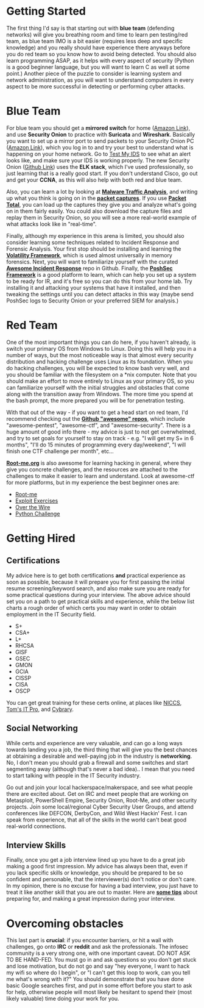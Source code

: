 # Getting Started
The first thing I'd say is that starting out with **blue team** (defending networks) will give you breathing room and time to learn pen testing/red team, as blue team IMO is a bit easier (requires less deep and specific knowledge) and you really should have experience there anyways before you do red team so you know how to avoid being detected. You should also learn programming ASAP, as it helps with every aspect of security (Python is a good beginner language, but you will want to learn C as well at some point.)  Another piece of the puzzle to consider is learning system and network administration, as you will want to understand computers in every aspect to be more successful in detecting or performing cyber attacks.

# Blue Team
For blue team you should get a **mirrored switch** for home ([Amazon Link](https://www.amazon.com/s/ref=nb_sb_noss?url=search-alias%3Daps&field-keywords=mirror+port+switch&rh=i%3Aaps%2Ck%3Amirror+port+switch)), and use **Security Onion** to practice with **Suricata** and **Wireshark**. Basically you want to set up a mirror port to send packets to your Security Onion PC ([Amazon Link](https://www.amazon.com/s/ref=nb_sb_noss_2?url=search-alias%3Daps&field-keywords=zotac+zbox&rh=i%3Aaps%2Ck%3Azotac+zbox)), which you log in to and try your best to understand what is happening on your home network.  Go to [Test My IDS](http://testmyids.com/) to see what an alert looks like, and make sure your IDS is working properly.  The new Security Onion ([Github Link](https://github.com/Security-Onion-Solutions/securityonion-elastic)) uses the **ELK stack**, which I've used professionally, so just learning that is a really good start.  If you don't understand Cisco, go out and get your **CCNA**, as this will also help with both red and blue team.

Also, you can learn a lot by looking at [**Malware Traffic Analysis**](https://malware-traffic-analysis.net), and writing up what you think is going on in the [**packet captures**](https://www.malware-traffic-analysis.net/training-exercises.html). If you use [**Packet Total**](https://packettotal.com), you can load up the captures they give you and analyze what's going on in them fairly easily. You could also download the capture files and replay them in Security Onion, so you will see a more real-world example of what attacks look like in "real-time".

Finally, although my experience in this arena is limited, you should also consider learning some techniques related to Incident Response and Forensic Analysis.  Your first stop should be installing and learning the [**Volatility Framework**](https://github.com/volatilityfoundation/volatility), which is used almost universally in memory forensics.  Next, you will want to familiarize yourself with the curated [**Awesome Incident Response**](https://github.com/meirwah/awesome-incident-response) repo in Github.  Finally, the [**PoshSec Framework**](https://github.com/PoshSec/PoshSecFramework) is a good platform to learn, which can help you set up a system to be ready for IR, and it's free so you can do this from your home lab.  Try installing it and attacking your systems that have it installed, and then tweaking the settings until you can detect attacks in this way (maybe send PoshSec logs to Security Onion or your preferred SIEM for analysis.)

# Red Team
One of the most important things you can do here, if you haven't already, is switch your primary OS from Windows to Linux.  Doing this will help you in a number of ways, but the most noticeable way is that almost every security distribution and hacking challenge uses Linux as its foundation.  When you do hacking challenges, you will be expected to know bash very well, and you should be familiar with the filesystem on a \*nix computer.  Note that you should make an effort to move entirely to Linux as your primary OS, so you can familiarize yourself with the initial struggles and obstacles that come along with the transition away from Windows.  The more time you spend at the bash prompt, the more prepared you will be for penetration testing. 

With that out of the way - if you want to get a head start on red team, I'd recommend checking out the [**Github "awesome" repos**](https://www.google.com/search?q=site%3Agithub.com+"awesome-"&oq=site%3Agithub.com+"awesome-"), which include "awesome-pentest", "awesome-ctf", and "awesome-security". There is a huge amount of good info there - my advice is just to not get overwhelmed, and try to set goals for yourself to stay on track - e.g. "I will get my S+ in 6 months", "I'll do 15 minutes of programming every day/weekend", "I will finish one CTF challenge per month", etc... 

[**Root-me.org**](https://root-me.org) is also awesome for learning hacking in general, where they give you concrete challenges, and the resources are attached to the challenges to make it easier to learn and understand.  Look at awesome-ctf for more platforms, but in my experience the best beginner ones are: 
* [Root-me](https://www.root-me.org/?lang=eng)
* [Exploit Exercises](https://exploit-exercises.com/)
* [Over the Wire](http://overthewire.org/wargames/)
* [Python Challenge](http://www.pythonchallenge.com/)

# Getting Hired
## Certifications
My advice here is to get both certifications **and** practical experience as soon as possible, because it will prepare you for first passing the initial resume screening/keyword search, and also make sure you are ready for some practical questions during your interview.  The above advice should set you on a path to get practical skills and experience, while the below list charts a rough order of which certs you may want in order to obtain employment in the IT Security field.

* S+
* CSA+
* L+
* RHCSA
* GISF
* GSEC
* GMON
* GCIA
* CISSP
* CISA
* OSCP

You can get great training for these certs online, at places like [NICCS](https://niccs.us-cert.gov/training/search), [Tom's IT Pro](http://www.tomsitpro.com/tags/security+certification/), and [Cybrary](https://www.cybrary.it/).

## Social Networking
While certs and experience are very valuable, and can go a long ways towards landing you a job, the third thing that will give you the best chances at obtaining a desirable and well-paying job in the industry is **networking**.  No, I don't mean you should grab a firewall and some switches and start segmenting away (although that's never a bad idea).. I mean that you need to start talking with people in the IT Security industry.  

Go out and join your local hackerspace/makerspace, and see what people there are excited about.  Get on IRC and meet people that are working on Metasploit, PowerShell Empire, Security Onion, Root-Me, and other security projects.  Join some local/regional Cyber Security User Groups, and attend conferences like DEFCON, DerbyCon, and Wild West Hackin' Fest.  I can speak from experience, that all of the skills in the world can't beat good real-world connections.

## Interview Skills
Finally, once you get a job interview lined up you have to do a great job making a good first impression.  My advice has always been that, even if you lack specific skills or knowledge, you should be prepared to be so confident and personable, that the interviewer(s) don't notice or don't care.  In my opinion, there is no excuse for having a bad interview, you just have to treat it like another skill that you are out to master.  Here are [**some tips**](https://www.indeed.com/career-advice/interviewing/job-interview-tips-how-to-make-a-great-impression) about preparing for, and making a great impression during your interview.

# Overcoming obstacles
This last part is **crucial**:  if you encounter barriers, or hit a wall with challenges, go onto **IRC** or **reddit** and ask the professionals.  The infosec community is a very strong one, with one important caveat.  DO NOT ASK TO BE HAND-FED.  You must go in and ask questions so you don't get stuck and lose motivation, but do not go and say "hey everyone, I want to hack my wifi so where do I begin", or "I can't get this loop to work, can you tell me what's wrong with it?"  You should demonstrate that you have done basic Google searches first, and put in some effort before you start to ask for help, otherwise people will most likely be hesitant to spend their (most likely valuable) time doing your work for you.

